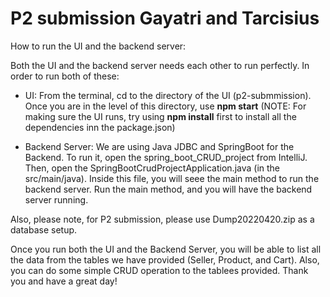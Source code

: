# P2 submission Gayatri and Tarcisius 

How to run the UI and the backend server:

Both the UI and the backend server needs each other to run perfectly. In order to run both of these:

- UI: From the terminal, cd to the directory of the UI (p2-submmission). Once you are in the level of this directory, use <b>npm start</b> (NOTE: For making sure the UI runs, try using <b>npm install</b> first to install all the dependencies inn the package.json)

- Backend Server: We are using Java JDBC and SpringBoot for the Backend. To run it, open the spring_boot_CRUD_project from IntelliJ. Then, open the SpringBootCrudProjectApplication.java (in the src/main/java). Inside this file, you will seee the main method to run the backend server. Run the main method, and you will have the backend server running.

Also, please note, for P2 submission, please use Dump20220420.zip as a database setup.

Once you run both the UI and the Backend Server, you will be able to list all the data from the tables we have provided (Seller, Product, and Cart). Also, you can do some simple CRUD operation to the tablees provided. Thank you and have a great day!
